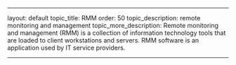 ---

layout: default
topic_title: RMM
order: 50
topic_description:   remote monitoring and management
topic_more_description: Remote monitoring and management (RMM) is a collection of information technology tools that are loaded to client workstations and servers. RMM software is an application used by IT service providers. 


---